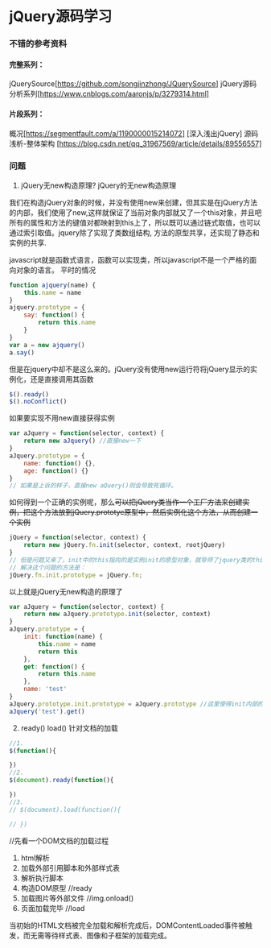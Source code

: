 # jQuery源码学习


### 不错的参考资料
#### 完整系列：
jQuerySource[https://github.com/songjinzhong/JQuerySource]
jQuery源码分析系列[https://www.cnblogs.com/aaronjs/p/3279314.html]

#### 片段系列：
概况[https://segmentfault.com/a/1190000015214072]
[深入浅出jQuery] 源码浅析-整体架构 [https://blog.csdn.net/qq_31967569/article/details/89556557]

### 问题
1. jQuery无new构造原理? 
jQuery的无new构造原理

我们在构造jQuery对象的时候，并没有使用new来创建，但其实是在jQuery方法的内部，我们使用了new,这样就保证了当前对象内部就又了一个this对象，并且吧所有的属性和方法的键值对都映射到this上了，所以既可以通过链式取值，也可以通过索引取值。jquery除了实现了类数组结构, 方法的原型共享，还实现了静态和实例的共享.

javascript就是函数式语言，函数可以实现类，所以javascript不是一个严格的面向对象的语言。
平时的情况
```javascript
function ajquery(name) {
    this.name = name
}
ajquery.prototype = {
    say: function() {
        return this.name
    }
}
var a = new ajquery()
a.say()
```
但是在jquery中却不是这么来的。jQuery没有使用new运行符将jQuery显示的实例化，还是直接调用其函数
```javascript
$().ready()
$().noConflict()
```
如果要实现不用new直接获得实例
```javascript
var aJquery = function(selector, context) {
    return new aJquery() //直接new一下
}
aJquery.prototype = {
    name: function() {},
    age: function() {}
}
// 如果是上诉的样子，直接new aQuery()则会导致死循环。
```
如何得到一个正确的实例呢，那么<s>可以把jQuery类当作一个工厂方法来创建实例，把这个方法放到jQuery.prototye原型中，然后实例化这个方法，从而创建一个实例</s>
```javascript
jQuery = function(selector, context) {
    return new jQuery.fn.init(selector, context, rootjQuery)
}
// 但是问题又来了，init中的this指向的是实例init的原型对象，就导师了jquery类的this分离了，
// 解决这个问题的方法是：
jQuery.fn.init.prototype = jQuery.fn;
```
以上就是jQuery无new构造的原理了
```javascript
var aJquery = function(selector, context) {
    return new aJquery.prototype.init(selector, context)
}
aJquery.prototype = {
    init: function(name) {
        this.name = name
        return this
    },
    get: function() {
        return this.name
    },
    name: 'test'
}
aJquery.prototype.init.prototype = aJquery.prototype //这里使得init内部的this跟ajquery类的this保持了一致。//这里使init函数的原型对象跟aJquery类（函数）的原型对象保持了一致
aJquery('test').get()
```

2. ready() load()
针对文档的加载
```javascript
//1.
$(function(){

})
//2. 
$(document).ready(function(){

})
//3. 
// $(document).load(function(){

// })
```
//先看一个DOM文档的加载过程
1. html解析
2. 加载外部引用脚本和外部样式表
3. 解析执行脚本
4. 构造DOM原型 //ready
5. 加载图片等外部文件 //img.onload()
6. 页面加载完毕 //load

当初始的HTML文档被完全加载和解析完成后，DOMContentLoaded事件被触发，而无需等待样式表、图像和子框架的加载完成。